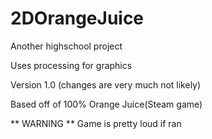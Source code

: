 # 2DOrangeJuice
Another highschool project

Uses processing for graphics

Version 1.0 (changes are very much not likely)

Based off of 100% Orange Juice(Steam game)

** WARNING ** Game is pretty loud if ran
